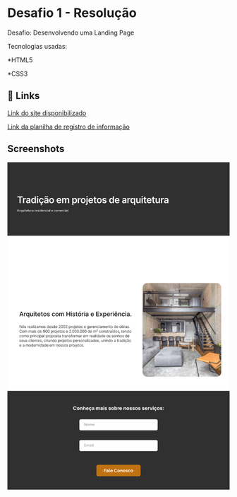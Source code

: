 # Desafio 1 - Resolução

Desafio: Desenvolvendo uma Landing Page

Tecnologias usadas:

*HTML5

*CSS3


## 🔗 Links
[Link do site disponibilizado](https://desafiobaseresolucao.netlify.app)

[Link da planilha de registro de informação](https://t.ly/hqxsh)

## Screenshots

![App Screenshot](https://github.com/douglasrcunha/desafio01_resolucao/blob/main/imagens/prototipo.svg)
